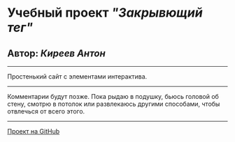 # Учебный проект _"Закрывющий тег"_

## Автор: _Киреев Антон_

***
Простенький сайт с элементами интерактива.
***
Комментарии будут позже. Пока рыдаю в подушку, бьюсь головой об стену, смотрю в потолок или развлекаюсь другими способами, чтобы отвлечься от всего этого.
***
[Проект на GitHub](https://github.com/AntiANT8406/zakrivayuschiy-teg-f.git)